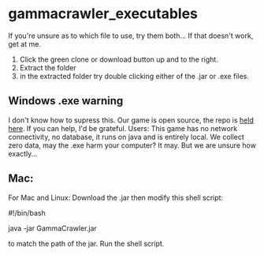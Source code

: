 # gammacrawler_executables
If you're unsure as to which file to use, try them both... If that doesn't work, get at me.
1. Click the green clone or download button up and to the right.
2. Extract the folder
3. in the extracted folder try double clicking either of the .jar or .exe files.

## Windows .exe warning
I don't know how to supress this. Our game is open source, the repo is [held here](https://github.com/deenlord/gammacrawler). If you can help, I'd be grateful. Users: This game has no network connectivity, no database, it runs on java and is entirely local. We collect zero data, may the .exe harm your computer? It may. But we are unsure how exactly...

## Mac:
For Mac and Linux: Download the .jar then modify this shell script:

#!/bin/bash 

java -jar GammaCrawler.jar

to match the path of the jar. Run the shell script.

